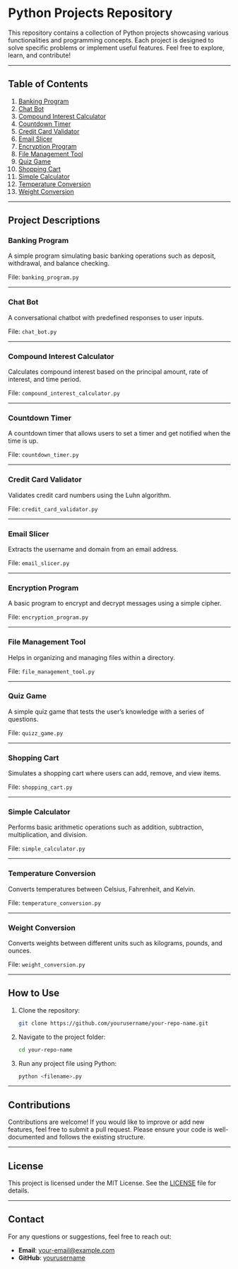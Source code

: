 # Python Projects Repository

This repository contains a collection of Python projects showcasing various functionalities and programming concepts. Each project is designed to solve specific problems or implement useful features. Feel free to explore, learn, and contribute!

---

## Table of Contents
1. [Banking Program](#banking-program)
2. [Chat Bot](#chat-bot)
3. [Compound Interest Calculator](#compound-interest-calculator)
4. [Countdown Timer](#countdown-timer)
5. [Credit Card Validator](#credit-card-validator)
6. [Email Slicer](#email-slicer)
7. [Encryption Program](#encryption-program)
8. [File Management Tool](#file-management-tool)
9. [Quiz Game](#quiz-game)
10. [Shopping Cart](#shopping-cart)
11. [Simple Calculator](#simple-calculator)
12. [Temperature Conversion](#temperature-conversion)
13. [Weight Conversion](#weight-conversion)

---

## Project Descriptions

### Banking Program
A simple program simulating basic banking operations such as deposit, withdrawal, and balance checking.

File: `banking_program.py`

---

### Chat Bot
A conversational chatbot with predefined responses to user inputs.

File: `chat_bot.py`

---

### Compound Interest Calculator
Calculates compound interest based on the principal amount, rate of interest, and time period.

File: `compound_interest_calculator.py`

---

### Countdown Timer
A countdown timer that allows users to set a timer and get notified when the time is up.

File: `countdown_timer.py`

---

### Credit Card Validator
Validates credit card numbers using the Luhn algorithm.

File: `credit_card_validator.py`

---

### Email Slicer
Extracts the username and domain from an email address.

File: `email_slicer.py`

---

### Encryption Program
A basic program to encrypt and decrypt messages using a simple cipher.

File: `encryption_program.py`

---

### File Management Tool
Helps in organizing and managing files within a directory.

File: `file_management_tool.py`

---

### Quiz Game
A simple quiz game that tests the user’s knowledge with a series of questions.

File: `quizz_game.py`

---

### Shopping Cart
Simulates a shopping cart where users can add, remove, and view items.

File: `shopping_cart.py`

---

### Simple Calculator
Performs basic arithmetic operations such as addition, subtraction, multiplication, and division.

File: `simple_calculator.py`

---

### Temperature Conversion
Converts temperatures between Celsius, Fahrenheit, and Kelvin.

File: `temperature_conversion.py`

---

### Weight Conversion
Converts weights between different units such as kilograms, pounds, and ounces.

File: `weight_conversion.py`

---

## How to Use
1. Clone the repository:
   ```bash
   git clone https://github.com/yourusername/your-repo-name.git
   ```
2. Navigate to the project folder:
   ```bash
   cd your-repo-name
   ```
3. Run any project file using Python:
   ```bash
   python <filename>.py
   ```

---

## Contributions
Contributions are welcome! If you would like to improve or add new features, feel free to submit a pull request. Please ensure your code is well-documented and follows the existing structure.

---

## License
This project is licensed under the MIT License. See the [LICENSE](LICENSE) file for details.

---

## Contact
For any questions or suggestions, feel free to reach out:
- **Email**: your-email@example.com
- **GitHub**: [yourusername](https://github.com/yourusername)
